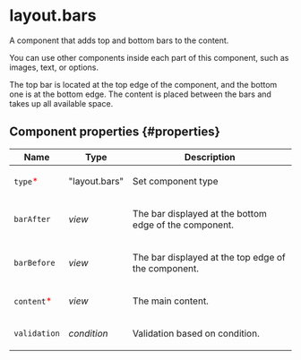 # layout.bars

A component that adds top and bottom bars to the content.

You can use other components inside each part of this component, such as images, text, or options.

The top bar is located at the top edge of the component, and the bottom one is at the bottom edge. The content is placed between the bars and takes up all available space.

## Component properties {#properties}

| Name                                        | Type          | Description                                                   |
| ------------------------------------------- | ------------- | ------------------------------------------------------------- |
| `type`<span style="color: red">\*</span>    | "layout.bars" | <p>Set component type</p>                                     |
| `barAfter`                                  | _view_        | <p>The bar displayed at the bottom edge of the component.</p> |
| `barBefore`                                 | _view_        | <p>The bar displayed at the top edge of the component.</p>    |
| `content`<span style="color: red">\*</span> | _view_        | <p>The main content.</p>                                      |
| `validation`                                | _condition_   | <p>Validation based on condition.</p>                         |
